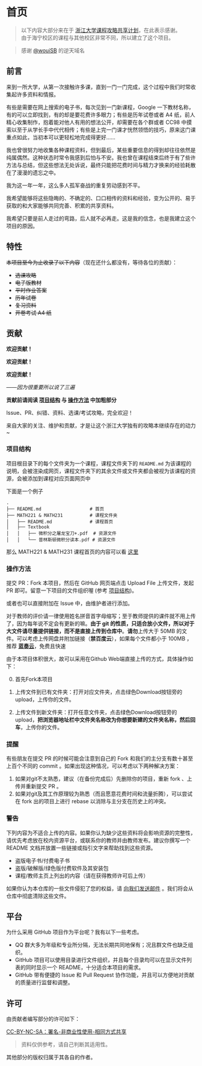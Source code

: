 # 首页

> 以下内容大部分来在于 [浙江大学课程攻略共享计划](https://github.com/QSCTech/zju-icicles/)，在此表示感谢。  
> 由于海宁校区的课程与其他校区非常不同，所以建立了这个项目。  

> 感谢 [@wouiSB](https://github.com/wouiSB) 的逆天域名  

## 前言

来到一所大学，从第一次接触许多课，直到一门一门完成，这个过程中我们时常收集起许多资料和情报。

有些是需要在网上搜索的电子书，每次见到一门新课程，Google 一下教材名称，有的可以立即找到，有的却是要花费许多眼力；有些是历年试卷或者 A4 纸，前人精心收集制作，抱着能对他人有用的想法公开，却需要在各个群或者 CC98 中摸索以至于从学长手中代代相传；有些是上完一门课才恍然领悟的技巧，原来这门课重点如此，当初本可以更轻松地完成得更好……

我也曾很努力地收集各种课程资料，但到最后，某些重要信息的得到却往往依然是纯属偶然。这种状态时常令我感到后怕与不安。我也曾在课程结束后终于有了些许方法与总结，但这些想法无处诉说，最终只能把花费时间与精力才换来的经验耗散在了漫漫的遗忘之中。

我为这一年一年，这么多人孤军奋战的重复劳动感到不平。

我希望能够将这些隐晦的、不确定的、口口相传的资料和经验，变为公开的、易于获取的和大家能够共同完善、积累的共享资料。

我希望只要是前人走过的弯路，后人就不必再走。这是我的信念，也是我建立这个项目的原因。

## 特性

~~本项目至今为止收录了以下内容~~（现在还什么都没有，等待各位的贡献）：  

- ~~选课攻略~~
- ~~电子版教材~~
- ~~平时作业答案~~
- ~~历年试卷~~
- ~~复习资料~~
- ~~开卷考试 A4 纸~~


## 贡献

**欢迎贡献！**

**欢迎贡献！**

**欢迎贡献！**

*——因为很重要所以说了三遍*

**贡献前请阅读 [项目结构](#项目结构) 与 [操作方法](#操作方法) 中加粗部分**

Issue、PR、纠错、资料、选课/考试攻略，完全欢迎！

来自大家的关注、维护和贡献，才是让这个浙江大学独有的攻略本继续存在的动力~

### 项目结构

项目根目录下的每个文件夹为一个课程，课程文件夹下的 `README.md` 为该课程的说明，会被渲染成网页，课程文件夹下的其余文件或文件夹都会被视为该课程的资源，会被添加到课程对应页面网页中

下面是一个例子
```
.
├── README.md                  # 首页
├── MATH221 & MATH231          # 课程文件夹
│   ├── README.md              # 课程首页
│   ├── Textbook
│   │   ├── 微积分之屠龙宝刀+.pdf  # 资源文件
│   │   └── 普林斯顿微积分读本.pdf # 资源文件
```

那么 MATH221 & MATH231 课程首页的内容可以看 [这里](https://zjuintl-icicles.is-sb.com/MATH221%20%26%20MATH231/)


### 操作方法

提交 PR：Fork 本项目，然后在 GitHub 网页端点击 Upload File 上传文件，发起 PR 即可。留意一下项目的文件组织喔 (参考 [项目结构](#项目结构))。

或者也可以直接附加在 Issue 中，由维护者进行添加。

对于教师的评价请一律使用姓名拼音首字母缩写；至于教师提供的课件就不用上传了，因为每年说不定会有更新的嘛。**由于 git 的性质，只适合放小文件，所以对于大文件请尽量提供链接，而不是直接上传到仓库中**。**请勿**上传大于 50MB 的文件。可以考虑上传网盘并附加链接（**禁百度云**），如果每个文件都小于 100MB ，推荐 **[蓝奏云](https://www.lanzou.com/)**，免费且快速

由于本项目体积很大，故可以采用在Github Web端直接上传的方式，具体操作如下：

0. 首先Fork本项目

1. 上传文件到已有文件夹：打开对应文件夹，点击绿色Download按钮旁的upload，上传你的文件。

2. 上传文件到新文件夹：打开任意文件夹，点击绿色Download按钮旁的upload，**把浏览器地址栏中文件夹名称改为你想要新建的文件夹名称，然后回车**，上传你的文件。

### 提醒

有些朋友在提交 PR 的时候可能会注意到自己的 Fork 和我们的主分支有数十甚至上百个不同的 commit 。如果出现这种情况，可以考虑以下两种解决方案：

1. 如果对git不太熟悉，建议（在备份完成后）先删除你的项目，重新 fork 、上传并重新提交 PR 。
2. 如果对git及其工作原理较为熟悉（而且愿意花费时间和流量折腾），可以尝试在 fork 出的项目上进行 rebase 以消除与主分支在历史上的冲突。

### 警告

下列内容为不适合上传的内容。如果你认为缺少这些资料将会影响资源的完整性，请优先考虑放在校内资源平台，或联系你的教师并由教师发布。建议你撰写一个 README 文档并放置一些链接或指引文字来帮助找到这些资源。

- 盗版电子书/付费电子书
- 盗版/破解版/绿色版付费软件及其安装包
- 课程/教师主页上列出的内容（请在获得教师许可后上传）

如果你认为本仓库的一些文件侵犯了您的权益，请 [向我们发送邮件](mailto:admin@geniucker.top) 。我们将会从仓库中彻底清除这些文件。

## 平台

为什么采用 GitHub 项目作为平台呢？我有以下一些考虑。

- QQ 群大多为年级和专业所分隔，无法长期共同地保有；况且群文件也缺乏组织。
- GitHub 项目可以使用目录进行文件组织，并且每个目录均可以在显示文件列表的同时显示一个 README，十分适合本项目的需求。
- GitHub 带有便捷的 Issue 和 Pull Request 协作功能，并且可以方便地对贡献的质量进行监督和调整。

## 许可

由贡献者编写部分的许可如下：

[CC-BY-NC-SA：署名-非商业性使用-相同方式共享](https://github.com/ZJUIntl-share/zjuintl-icicles://LICENSE)

> 资料仅供参考，请自己判断其适用性。

其他部分的版权归属于其各自的作者。

